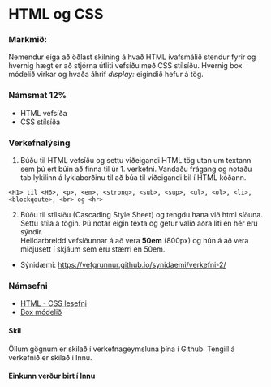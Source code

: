# HTML og CSS

### Markmið:

Nemendur eiga að öðlast skilning á hvað HTML ívafsmálið stendur fyrir og hvernig hægt er að stjórna útliti vefsíðu með CSS stílsíðu. Hvernig box módelið virkar og hvaða áhrif _display:_ eigindið hefur á tög.

### Námsmat 12%

- HTML vefsíða 
- CSS stílsíða



### Verkefnalýsing

1. Búðu til HTML vefsíðu og settu viðeigandi HTML tög utan um textann sem þú ert búin að finna til úr 1. verkefni. Vandaðu frágang og notaðu tab lykilinn á lyklaborðinu til að búa til viðeigandi bil í HTML kóðann.

```
<H1> til <H6>, <p>, <em>, <strong>, <sub>, <sup>, <ul>, <ol>, <li>, <blockqoute>, <br> og <hr> 
```
2. Búðu til stílsíðu (Cascading Style Sheet) og tengdu hana við html síðuna. Settu stíla á tögin. Þú notar eigin texta og getur valið aðra liti en hér eru sýndir.  
 Heildarbreidd vefsíðunnar á að vera **50em** (800px) og hún á að vera miðjusett í skjáum sem eru stærri en 50em.

* Sýnidæmi: https://vefgrunnur.github.io/synidaemi/verkefni-2/

### Námsefni

* [HTML - CSS lesefni](Namsefni-2/HTML-CSS/)
* [Box módelið](Namsefni-2/README.md)

#### Skil

Öllum gögnum er skilað í verkefnageymsluna þína í Github. Tengill á verkefnið er skilað í Innu.

#### Einkunn verður birt í Innu
